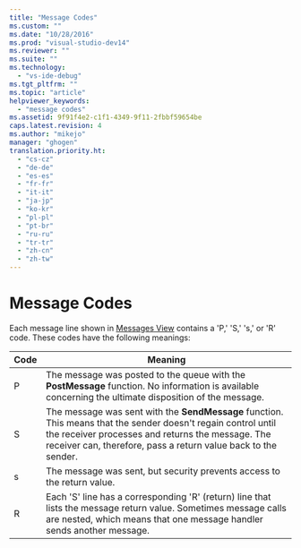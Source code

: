 ```yaml
---
title: "Message Codes"
ms.custom: ""
ms.date: "10/28/2016"
ms.prod: "visual-studio-dev14"
ms.reviewer: ""
ms.suite: ""
ms.technology: 
  - "vs-ide-debug"
ms.tgt_pltfrm: ""
ms.topic: "article"
helpviewer_keywords: 
  - "message codes"
ms.assetid: 9f91f4e2-c1f1-4349-9f11-2fbbf59654be
caps.latest.revision: 4
ms.author: "mikejo"
manager: "ghogen"
translation.priority.ht: 
  - "cs-cz"
  - "de-de"
  - "es-es"
  - "fr-fr"
  - "it-it"
  - "ja-jp"
  - "ko-kr"
  - "pl-pl"
  - "pt-br"
  - "ru-ru"
  - "tr-tr"
  - "zh-cn"
  - "zh-tw"
---
```

# Message Codes
Each message line shown in [Messages View](../debugger/messages-view.md) contains a 'P,' 'S,' 's,' or 'R' code. These codes have the following meanings:  
  
|Code|Meaning|  
|----------|-------------|  
|P|The message was posted to the queue with the **PostMessage** function. No information is available concerning the ultimate disposition of the message.|  
|S|The message was sent with the **SendMessage** function. This means that the sender doesn't regain control until the receiver processes and returns the message. The receiver can, therefore, pass a return value back to the sender.|  
|s|The message was sent, but security prevents access to the return value.|  
|R|Each 'S' line has a corresponding 'R' (return) line that lists the message return value. Sometimes message calls are nested, which means that one message handler sends another message.|